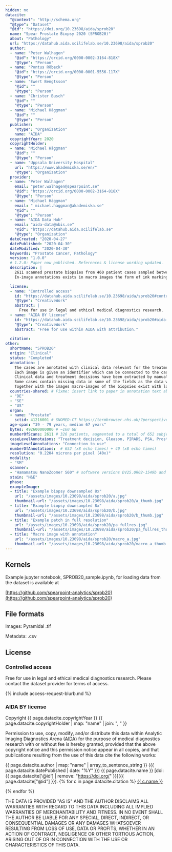 ```yaml
---
hidden: no
datacite:
  "@context": "http://schema.org"
  "@type": "Dataset"
  "@id": "https://doi.org/10.23698/aida/sprob20"
  name: "Spear Prostate Biopsy 2020 (SPROB20)"
  about: "Pathology"
  url: "https://datahub.aida.scilifelab.se/10.23698/aida/sprob20"
  author:
  - name: "Peter Walhagen"
    "@id": "https://orcid.org/0000-0002-3164-818X"
    "@type": "Person"
  - name: "Pontus Röbeck"
    "@id": "https://orcid.org/0000-0001-5556-117X"
    "@type": "Person"
  - name: "Ewert Bengtsson"
    "@id": ""
    "@type": "Person"
  - name: "Christer Busch"
    "@id": ""
    "@type": "Person"
  - name: "Michael Häggman"
    "@id": ""
    "@type": "Person"
  publisher:
    "@type": "Organization"
    name: "AIDA"
  copyrightYear: 2020
  copyrightHolder:
  - name: "Michael Häggman"
    "@id": ""
    "@type": "Person"
  - name: "Uppsala University Hospital"
    url: "https://www.akademiska.se/en/"
    "@type": "Organization"
  provider:
  - name: "Peter Walhagen"
    email: "peter.walhagen@spearpoint.se"
    "@id": "https://orcid.org/0000-0002-3164-818X"
    "@type": "Person"
  - name: "Michael Häggman"
    email: " michael.haggman@akademiska.se"
    "@id": ""
    "@type": "Person"
  - name: "AIDA Data Hub"
    email: "aida-data@nbis.se"
    "@id": "https://datahub.aida.scilifelab.se"
    "@type": "Organization"
  dateCreated: "2020-04-27"
  datePublished: "2020-04-30"
  dateModified: "2020-04-30"
  keywords: "Prostate Cancer, Pathology"
  version: "1.0.0"
  # 1.2.0: Paper now published. References & license wording updated.
  description: |
    2611 scanned prostate biopsies from 460 patient cases sampled between 2015 and 2018. Annotation of clinical metadata and treatment decisions made in connection with biopsy sampling exist on case-level. Roughly 35% of the biopsies contain cancer.
    In-image annotations exists in macro images the form of ink markings from the clinical workflow.

  license:
  - name: "Controlled access"
    id: "https://datahub.aida.scilifelab.se/10.23698/aida/sprob20#controlled-access"
    "@type": "CreativeWork"
    abstract: |
      Free for use in legal and ethical medical diagnostics research.
  - name: "AIDA BY license"
    id: "https://datahub.aida.scilifelab.se/10.23698/aida/sprob20#aida-by-ca-license"
    "@type": "CreativeWork"
    abstract: "Free for use within AIDA with attribution."
  
  citation:
other:
  shortName: "SPROB20"
  origin: "Clinical"
  status: "Completed"
  annotation: |
    The cases are annotated with clinical data relevant for the treatment decision and the following treatment decision made in conjunction with the biopsy sampling.
    Each image is given an identifier which can be connected to the case by the case mapping file.
    Clinical data and treatment decisions have been extracted by manual medical records search. The information about treatment is what has been noted in conjunction with the diagnosis. 
    Some cases contain missing data in some of the fields as the data wasn’t available. Some of the biopsies are resliced versions of another biopsy belonging to the same case. 
    Together with the images macro-images of the biopsies exist with localized annotation of gleason grade and cancer detection as provided in the clinical workflow.
  countries-shared: # Fixme: insert link to paper in annotation text above when published.
  - "DE"
  - "SE"
  - "US"
  organ:
  - name: "Prostate"
    sctid: 41216001 # SNOMED-CT https://termbrowser.nhs.uk/?perspective=full&conceptId1=%s
  age-span: "39 - 79 years, median 67 years"
  bytes: 492600000000 # ~160 GB
  numberOfScans: 2611 # 326 patients, augmented to a total of 652 subjects (x8 echo times) for train/validation dataset. 40 additional patients for a test dataset (x8 echo times).
  caseLevelAnnotaions: "Treatment decision, Gleason, PIRADS, PSA, Prostate volume, clinical T-stage"
  imageLevelAnnotations: "Connection to use"
  numberOfAnnotations:  # 652 (x8 echo times) + 40 (x8 echo times)
  resolution: "0.2204 microns per pixel (40x)"
  modality:
  - "SM"
  scanner:
  - "Hamamatsu NanoZoomer S60" # software versions DV25.0R02-1549b and DV26.0R03-1831b
  stain: "H&E"
  phase:
  exampleImage:
  - title: "Example biopsy downsampled 8x"
    url: "/assets/images/10.23698/aida/sprob20/a.jpg"
    thumbnail-url: "/assets/images/10.23698/aida/sprob20/a_thumb.jpg"
  - title: "Example biopsy downsampled 8x"
    url: "/assets/images/10.23698/aida/sprob20/b.jpg"
    thumbnail-url: "/assets/images/10.23698/aida/sprob20/b_thumb.jpg"
  - title: "Example patch in full resolution"
    url: "/assets/images/10.23698/aida/sprob20/pa_fullres.jpg"
    thumbnail-url: "/assets/images/10.23698/aida/sprob20/pa_fullres_thumb.jpg"
  - title: "Macro image with annotation"
    url: "/assets/images/10.23698/aida/sprob20/macro_a.jpg"
    thumbnail-url: "/assets/images/10.23698/aida/sprob20/macro_a_thumb.jpg"
---
```

## Kernels
Example jupyter notebook, SPROB20_sample.ipynb, for loading data from the dataset is available at

[https://github.com/spearpoint-analytics/sprob20](https://github.com/spearpoint-analytics/sprob20)

## File formats

Images: Pyramidal .tif

Metadata: .csv

## License
### Controlled access
Free for use in legal and ethical medical diagnostics research.
Please contact the dataset provider for terms of access.

{% include access-request-blurb.md %}

### AIDA BY license
Copyright
{{ page.datacite.copyrightYear }}
{{ page.datacite.copyrightHolder | map: "name" |  join: ", " }}

Permission to use, copy, modify, and/or distribute this data within Analytic
Imaging Diagnostics Arena ([AIDA](https://medtech4health.se/aida)) for the purpose
of medical diagnostics research with or without fee is hereby granted, provided that
the above copyright notice and this permission notice appear in all copies, and that
publications resulting from the use of this data cite the following works:

{{ page.datacite.author | map: "name" | array_to_sentence_string }}
({{ page.datacite.datePublished | date: "%Y" }})
{{ page.datacite.name }}
[doi:{{ page.datacite['@id'] | remove: "https://doi.org/" }}]({{ page.datacite["@id"] }}).
{% for c in page.datacite.citation %}
  [{{ c.name }}]({{c["@id"]}})

{% endfor %}

THE DATA IS PROVIDED "AS IS" AND THE AUTHOR DISCLAIMS ALL WARRANTIES WITH REGARD
TO THIS DATA INCLUDING ALL IMPLIED WARRANTIES OF MERCHANTABILITY AND FITNESS. IN
NO EVENT SHALL THE AUTHOR BE LIABLE FOR ANY SPECIAL, DIRECT, INDIRECT, OR
CONSEQUENTIAL DAMAGES OR ANY DAMAGES WHATSOEVER RESULTING FROM LOSS OF USE, DATA
OR PROFITS, WHETHER IN AN ACTION OF CONTRACT, NEGLIGENCE OR OTHER TORTIOUS
ACTION, ARISING OUT OF OR IN CONNECTION WITH THE USE OR CHARACTERISTICS OF THIS
DATA.
